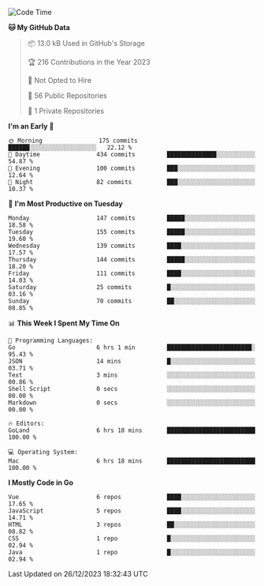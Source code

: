 <!--START_SECTION:waka-->
![Code Time](http://img.shields.io/badge/Code%20Time-942%20hrs%2052%20mins-blue)

**🐱 My GitHub Data** 

> 📦 13.0 kB Used in GitHub's Storage 
 > 
> 🏆 216 Contributions in the Year 2023
 > 
> 🚫 Not Opted to Hire
 > 
> 📜 56 Public Repositories 
 > 
> 🔑 1 Private Repositories 
 > 
**I'm an Early 🐤** 

```text
🌞 Morning                175 commits         ██████░░░░░░░░░░░░░░░░░░░   22.12 % 
🌆 Daytime                434 commits         ██████████████░░░░░░░░░░░   54.87 % 
🌃 Evening                100 commits         ███░░░░░░░░░░░░░░░░░░░░░░   12.64 % 
🌙 Night                  82 commits          ███░░░░░░░░░░░░░░░░░░░░░░   10.37 % 
```
📅 **I'm Most Productive on Tuesday** 

```text
Monday                   147 commits         █████░░░░░░░░░░░░░░░░░░░░   18.58 % 
Tuesday                  155 commits         █████░░░░░░░░░░░░░░░░░░░░   19.60 % 
Wednesday                139 commits         ████░░░░░░░░░░░░░░░░░░░░░   17.57 % 
Thursday                 144 commits         █████░░░░░░░░░░░░░░░░░░░░   18.20 % 
Friday                   111 commits         ████░░░░░░░░░░░░░░░░░░░░░   14.03 % 
Saturday                 25 commits          █░░░░░░░░░░░░░░░░░░░░░░░░   03.16 % 
Sunday                   70 commits          ██░░░░░░░░░░░░░░░░░░░░░░░   08.85 % 
```


📊 **This Week I Spent My Time On** 

```text
💬 Programming Languages: 
Go                       6 hrs 1 min         ████████████████████████░   95.43 % 
JSON                     14 mins             █░░░░░░░░░░░░░░░░░░░░░░░░   03.71 % 
Text                     3 mins              ░░░░░░░░░░░░░░░░░░░░░░░░░   00.86 % 
Shell Script             0 secs              ░░░░░░░░░░░░░░░░░░░░░░░░░   00.00 % 
Markdown                 0 secs              ░░░░░░░░░░░░░░░░░░░░░░░░░   00.00 % 

🔥 Editors: 
GoLand                   6 hrs 18 mins       █████████████████████████   100.00 % 

💻 Operating System: 
Mac                      6 hrs 18 mins       █████████████████████████   100.00 % 
```

**I Mostly Code in Go** 

```text
Vue                      6 repos             ████░░░░░░░░░░░░░░░░░░░░░   17.65 % 
JavaScript               5 repos             ████░░░░░░░░░░░░░░░░░░░░░   14.71 % 
HTML                     3 repos             ██░░░░░░░░░░░░░░░░░░░░░░░   08.82 % 
CSS                      1 repo              █░░░░░░░░░░░░░░░░░░░░░░░░   02.94 % 
Java                     1 repo              █░░░░░░░░░░░░░░░░░░░░░░░░   02.94 % 
```




 Last Updated on 26/12/2023 18:32:43 UTC
<!--END_SECTION:waka-->
